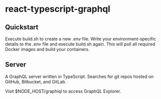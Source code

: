 # react-typescript-graphql

## Quickstart

Execute build.sh to create a new .env file. Write your environment-specific details to the .env file and execute build.sh again. 
This will pull all required Docker images and build your containers.

## Server

A GraphQL server written in TypeScript. Searches for git repos hosted on GitHub, Bitbucket, and GitLab.  

Visit $NODE_HOST/graphiql to access GraphQL Explorer.
